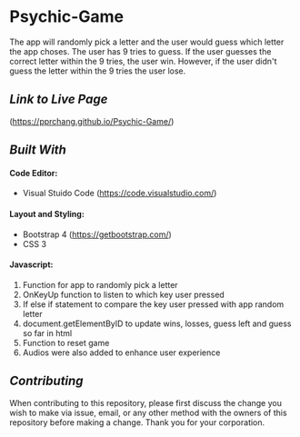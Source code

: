 # Psychic-Game 
The app will randomly pick a letter and the user would guess which letter the app choses.  The user has 9 tries to guess.  If the user guesses the correct letter within the 9 tries, the user win.  However, if the user didn't guess the letter within the 9 tries the user lose.

## *Link to Live Page*
(https://pprchang.github.io/Psychic-Game/)

## *Built With*

#### Code Editor: 
 - Visual Stuido Code (https://code.visualstudio.com/)

#### Layout and Styling: 
- Bootstrap 4 (https://getbootstrap.com/)
- CSS 3

#### Javascript:
1. Function for app to randomly pick a letter
2. OnKeyUp function to listen to which key user pressed
3. If else if statement to compare the key user pressed with app random letter
4. document.getElementByID to update wins, losses, guess left and guess so far in html
5. Function to reset game
6. Audios were also added to enhance user experience

## *Contributing* 
When contributing to this repository, please first discuss the change you wish to make via issue, email, or any other method with the owners of this repository before making a change.  Thank you for your corporation.


